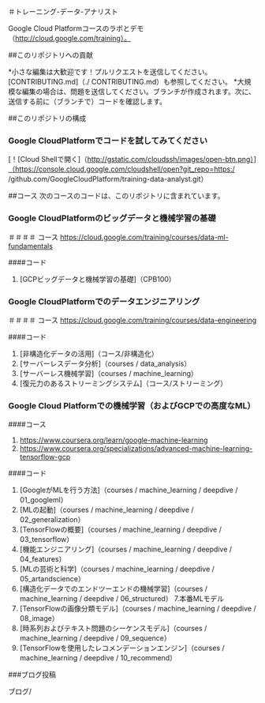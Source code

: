 ＃トレーニング-データ-アナリスト

Google Cloud Platformコースのラボとデモ（http://cloud.google.com/training）。

##このリポジトリへの貢献

*小さな編集は大歓迎です！プルリクエストを送信してください。 [CONTRIBUTING.md]（./ CONTRIBUTING.md）も参照してください。
*大規模な編集の場合は、問題を送信してください。ブランチが作成されます。次に、送信する前に（ブランチで）コードを確認します。

##このリポジトリの構成

### Google CloudPlatformでコードを試してみてください
[！[Cloud Shellで開く]（http://gstatic.com/cloudssh/images/open-btn.png）]（https://console.cloud.google.com/cloudshell/open?git_repo=https:/ /github.com/GoogleCloudPlatform/training-data-analyst.git）

##コース
次のコースのコードは、このリポジトリに含まれています。

### Google CloudPlatformのビッグデータと機械学習の基礎
＃＃＃＃ コース
https://cloud.google.com/training/courses/data-ml-fundamentals

####コード
1. [GCPビッグデータと機械学習の基礎]（CPB100）

### Google CloudPlatformでのデータエンジニアリング
＃＃＃＃ コース
https://cloud.google.com/training/courses/data-engineering

####コード
1. [非構造化データの活用]（コース/非構造化）
2. [サーバーレスデータ分析]（courses / data_analysis）
3. [サーバーレス機械学習]（courses / machine_learning）
4. [復元力のあるストリーミングシステム]（コース/ストリーミング）


### Google Cloud Platformでの機械学習（およびGCPでの高度なML）
####コース
1. https://www.coursera.org/learn/google-machine-learning
2. https://www.coursera.org/specializations/advanced-machine-learning-tensorflow-gcp

####コード
1. [GoogleがMLを行う方法]（courses / machine_learning / deepdive / 01_googleml）
2. [MLの起動]（courses / machine_learning / deepdive / 02_generalization）
3. [TensorFlowの概要]（courses / machine_learning / deepdive / 03_tensorflow）
4. [機能エンジニアリング]（courses / machine_learning / deepdive / 04_features）
5. [MLの芸術と科学]（courses / machine_learning / deepdive / 05_artandscience）
6. [構造化データでのエンドツーエンドの機械学習]（courses / machine_learning / deepdive / 06_structured）
7.本番MLモデル
8. [TensorFlowの画像分類モデル]（courses / machine_learning / deepdive / 08_image）
9. [時系列およびテキスト問題のシーケンスモデル]（courses / machine_learning / deepdive / 09_sequence）
10. [TensorFlowを使用したレコメンデーションエンジン]（courses / machine_learning / deepdive / 10_recommend）



###ブログ投稿

ブログ/
